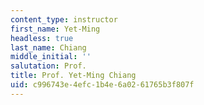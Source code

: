 ```yaml
---
content_type: instructor
first_name: Yet-Ming
headless: true
last_name: Chiang
middle_initial: ''
salutation: Prof.
title: Prof. Yet-Ming Chiang
uid: c996743e-4efc-1b4e-6a02-61765b3f807f
---
```


